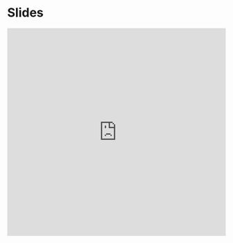 # Slides
<iframe src="https://docs.google.com/presentation/d/e/2PACX-1vRN9R-AyTOa_WDo_4XlM7DlEEPQ5pwzCRLWegMFMhCOLdoDFJ8O4tkOcaUbAjdYr8ETSqPfq97uUalQ/embed?start=false&loop=false&delayms=3000" frameborder="0" width="100%" height="480" allowfullscreen="true" mozallowfullscreen="true" webkitallowfullscreen="true"></iframe>